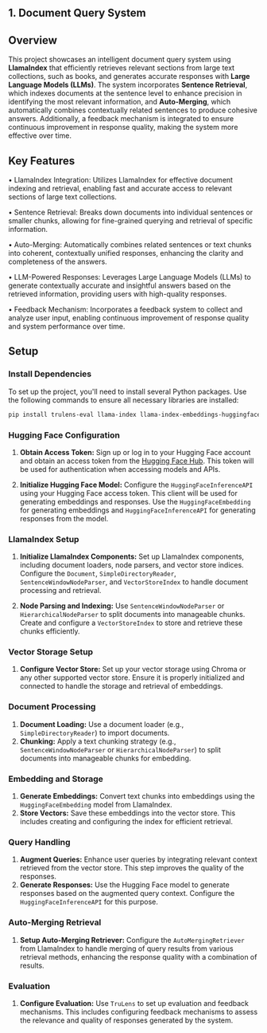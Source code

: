 ## **1. Document Query System**

## Overview
This project showcases an intelligent document query system using **LlamaIndex** that efficiently retrieves relevant sections from large text collections, such as books, and generates accurate responses with **Large Language Models (LLMs)**. The system incorporates **Sentence Retrieval**, which indexes documents at the sentence level to enhance precision in identifying the most relevant information, and **Auto-Merging**, which automatically combines contextually related sentences to produce cohesive answers. Additionally, a feedback mechanism is integrated to ensure continuous improvement in response quality, making the system more effective over time.

## Key Features
•	LlamaIndex Integration: Utilizes LlamaIndex for effective document indexing and retrieval, enabling fast and accurate access to relevant sections of large text collections.

•	Sentence Retrieval: Breaks down documents into individual sentences or smaller chunks, allowing for fine-grained querying and retrieval of specific information.

•	Auto-Merging: Automatically combines related sentences or text chunks into coherent, contextually unified responses, enhancing the clarity and completeness of the answers.

•	LLM-Powered Responses: Leverages Large Language Models (LLMs) to generate contextually accurate and insightful answers based on the retrieved information, providing users with high-quality responses.

•	Feedback Mechanism: Incorporates a feedback system to collect and analyze user input, enabling continuous improvement of response quality and system performance over time.


## Setup

### Install Dependencies

To set up the project, you'll need to install several Python packages. Use the following commands to ensure all necessary libraries are installed:

```bash
pip install trulens-eval llama-index llama-index-embeddings-huggingface torch sentence-transformers datasets generativeai trulens-providers-huggingface qdrant-client chromadb llama-index-vector-stores-chroma transformers
```

### Hugging Face Configuration

1. **Obtain Access Token:** Sign up or log in to your Hugging Face account and obtain an access token from the [Hugging Face Hub](https://huggingface.co/settings/tokens). This token will be used for authentication when accessing models and APIs.

2. **Initialize Hugging Face Model:** Configure the `HuggingFaceInferenceAPI` using your Hugging Face access token. This client will be used for generating embeddings and responses. Use the `HuggingFaceEmbedding` for generating embeddings and `HuggingFaceInferenceAPI` for generating responses from the model.

### LlamaIndex Setup

1. **Initialize LlamaIndex Components:** Set up LlamaIndex components, including document loaders, node parsers, and vector store indices. Configure the `Document`, `SimpleDirectoryReader`, `SentenceWindowNodeParser`, and `VectorStoreIndex` to handle document processing and retrieval.

2. **Node Parsing and Indexing:** Use `SentenceWindowNodeParser` or `HierarchicalNodeParser` to split documents into manageable chunks. Create and configure a `VectorStoreIndex` to store and retrieve these chunks efficiently.

### Vector Storage Setup

1. **Configure Vector Store:** Set up your vector storage using Chroma or any other supported vector store. Ensure it is properly initialized and connected to handle the storage and retrieval of embeddings.

### Document Processing

1. **Document Loading:** Use a document loader (e.g., `SimpleDirectoryReader`) to import documents.
2. **Chunking:** Apply a text chunking strategy (e.g., `SentenceWindowNodeParser` or `HierarchicalNodeParser`) to split documents into manageable chunks for embedding.

### Embedding and Storage

1. **Generate Embeddings:** Convert text chunks into embeddings using the `HuggingFaceEmbedding` model from LlamaIndex.
2. **Store Vectors:** Save these embeddings into the vector store. This includes creating and configuring the index for efficient retrieval.

### Query Handling

1. **Augment Queries:** Enhance user queries by integrating relevant context retrieved from the vector store. This step improves the quality of the responses.
2. **Generate Responses:** Use the Hugging Face model to generate responses based on the augmented query context. Configure the `HuggingFaceInferenceAPI` for this purpose.

### Auto-Merging Retrieval

1. **Setup Auto-Merging Retriever:** Configure the `AutoMergingRetriever` from LlamaIndex to handle merging of query results from various retrieval methods, enhancing the response quality with a combination of results.

### Evaluation

1. **Configure Evaluation:** Use `TruLens` to set up evaluation and feedback mechanisms. This includes configuring feedback mechanisms to assess the relevance and quality of responses generated by the system.


